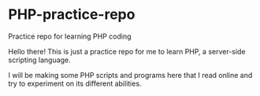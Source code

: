 # PHP-practice-repo
Practice repo for learning PHP coding

Hello there! This is just a practice repo for me to learn
PHP, a server-side scripting language. 

I will be making some PHP scripts and programs here that I read online
and try to experiment on its different abilities.